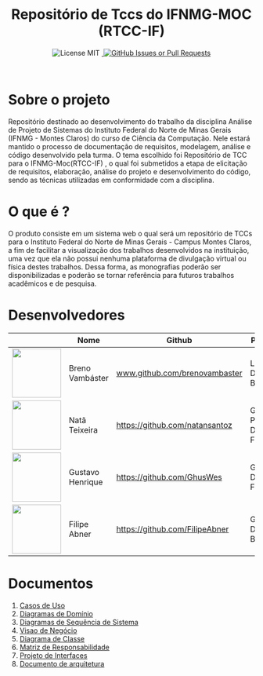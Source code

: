 <h1 align="center"> Repositório de Tccs do IFNMG-MOC (RTCC-IF)</h1>

<!-- <p align="center">
  <img src="https://raw.githubusercontent.com/luciofdsantos/APS-2023.2-RTCCIF/main/images/logo.png" alt="Sublime's custom image" width="350" height="350"/>
</p> -->

<p align="center">
    <img src="https://img.shields.io/badge/License-MIT-blue.svg" alt="License MIT">
    <a href="https://github.com/brenovambaster/RTCC/issues">
        <img alt src="https://img.shields.io/github/issues/brenovambaster/rtcc">
    </a>
    <a href="https://github.com/brenovambaster/RTCC/pulls"> 
        <img alt="GitHub Issues or Pull Requests" src="https://img.shields.io/github/issues-pr/brenovambaster/rtcc">
    </a>
</p>
<br>

# Sobre o projeto
Repositório destinado ao desenvolvimento do trabalho da disciplina Análise de Projeto de Sistemas do Instituto Federal do Norte de Minas Gerais (IFNMG - Montes Claros) do curso de Ciência da Computação. Nele estará mantido o processo de documentação de requisitos, modelagem, análise e código desenvolvido pela turma. O tema escolhido foi Repositório de TCC para o IFNMG-Moc(RTCC-IF) , o qual foi submetidos a etapa de elicitação de requisitos, elaboração, análise do projeto e desenvolvimento do código, sendo as técnicas utilizadas em conformidade com a disciplina. 

# O que é ? 
O produto consiste em um sistema web o qual será um repositório de TCCs para o Instituto Federal do Norte de Minas Gerais - Campus Montes Claros, a fim de facilitar a visualização dos trabalhos desenvolvidos na instituição, uma vez que ela não possui nenhuma plataforma de divulgação virtual ou física destes trabalhos. Dessa forma, as monografias poderão ser disponibilizadas e poderão se tornar referência para futuros trabalhos acadêmicos e de pesquisa.

# Desenvolvedores

|                                                                                              | Nome             | Github                         | Papel no projeto         |
| -------------------------------------------------------------------------------------------- | ---------------- | ------------------------------ | ------------------------ |
| <img src="https://avatars.githubusercontent.com/u/42620040" width="100px" heigth="100px" />  | Breno Vambáster  | www.github.com/brenovambaster  | Líder Técnico e Desenvolvedor Back-end  |
| <img src="https://avatars.githubusercontent.com/u/81447789"  width="100px" heigth="100px" /> | Natã Teixeira    | https://github.com/natansantoz | Gerente de Projeto e Desenvolvedor Front-end |
| <img src="https://avatars.githubusercontent.com/u/60756489"  width="100px" heigth="100px" /> | Gustavo Henrique | https://github.com/GhusWes     | Gerente de Desenvolvimento Front-end  |
| <img src="https://avatars.githubusercontent.com/u/60756521"  width="100px" heigth="100px" /> | Filipe Abner     | https://github.com/FilipeAbner | Gerente de Desenvolvimento Back-end   |


# Documentos
1. [Casos de Uso](<docs/Casos de Uso/Documento de Casos de Uso Estendido.pdf>)
2. [Diagramas de Domínio](<docs/Diagrama de Dominio/>)
3. [Diagramas de Sequência de Sistema](<docs/Diagrama de Sequencia/>)
4. [Visao de Negócio](<docs/Visao do Negocio/Visao de Negocio RTCCIF.pdf>)
5. [Diagrama de Classe](<docs/Diagrama de Classe/>)
6. [Matriz de Responsabilidade](<docs/Matriz de responsabilidades.pdf>)
7. [Projeto de Interfaces](<https://www.figma.com/design/7EZFYG2C7weAdUxS3ZY5pt/Untitled?node-id=0-1&t=1TmIfY3H268vuRNV-1>)
8. [Documento de arquitetura](<docs/Documento de Arquitetura de Software - RTCCIF.pdf>)
